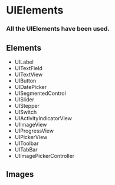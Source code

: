 # UIElements

### All the UIElements have been used.

## Elements

* UILabel
* UITextField
* UITextView
* UIButton
* UIDatePicker
* UISegmentedControl
* UISlider
* UIStepper
* UISwitch
* UIActivityIndicatorView
* UIImageView
* UIProgressView
* UIPickerView
* UIToolbar
* UITabBar
* UIImagePickerController

## Images
